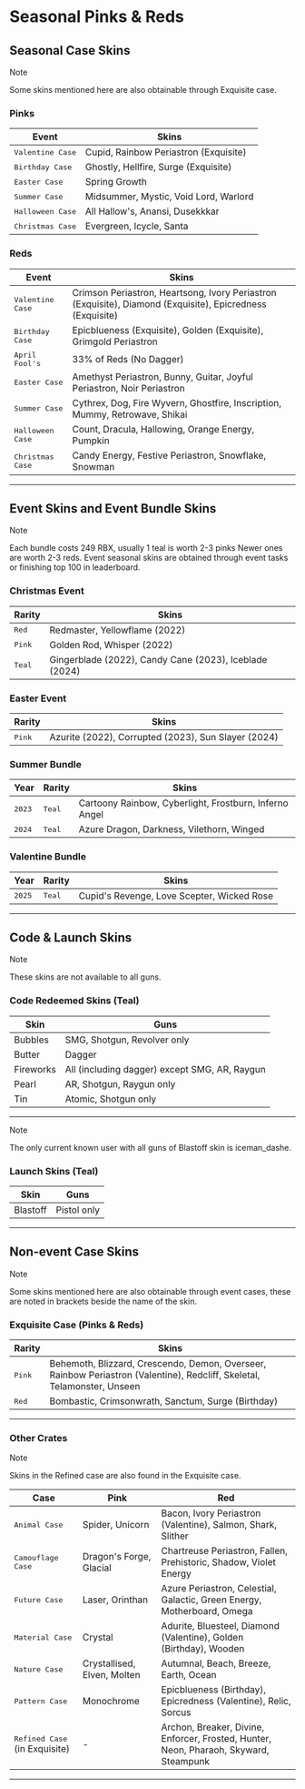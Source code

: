 # Seasonal Pinks & Reds

## Seasonal Case Skins

> [!NOTE]  
> Some skins mentioned here are also obtainable through Exquisite case.

### Pinks
| Event              | Skins                                      |
|-----------------------------|------------------------------------------|
| <kbd>Valentine Case</kbd>    | Cupid, Rainbow Periastron (Exquisite)    |
| <kbd>Birthday Case</kbd>     | Ghostly, Hellfire, Surge (Exquisite)     |
| <kbd>Easter Case</kbd>       | Spring Growth                            |
| <kbd>Summer Case</kbd>       | Midsummer, Mystic, Void Lord, Warlord    |
| <kbd>Halloween Case</kbd>    | All Hallow's, Anansi, Dusekkkar          |
| <kbd>Christmas Case</kbd>    | Evergreen, Icycle, Santa                 |

### Reds
| Event              | Skins                                      |
|-----------------------------|------------------------------------------|
| <kbd>Valentine Case</kbd>    | Crimson Periastron, Heartsong, Ivory Periastron (Exquisite), Diamond (Exquisite), Epicredness (Exquisite)            |
| <kbd>Birthday Case</kbd>     | Epicblueness (Exquisite), Golden (Exquisite), Grimgold Periastron                      |
| <kbd>April Fool's</kbd>      | 33% of Reds (No Dagger)                  |
| <kbd>Easter Case</kbd>       | Amethyst Periastron, Bunny, Guitar, Joyful Periastron, Noir Periastron |
| <kbd>Summer Case</kbd>       | Cythrex, Dog, Fire Wyvern, Ghostfire, Inscription, Mummy, Retrowave, Shikai |
| <kbd>Halloween Case</kbd>    | Count, Dracula, Hallowing, Orange Energy, Pumpkin |
| <kbd>Christmas Case</kbd>    | Candy Energy, Festive Periastron, Snowflake, Snowman |

---

## Event Skins and Event Bundle Skins

> [!NOTE]  
> Each bundle costs 249 RBX, usually 1 teal is worth 2-3 pinks Newer ones are worth 2-3 reds.
> Event seasonal skins are obtained through event tasks or finishing top 100 in leaderboard.

### Christmas Event
| Rarity     | Skins                                      |
|-------------------|------------------------------------------|
| <kbd>Red</kbd>     | Redmaster, Yellowflame (2022)                |
| <kbd>Pink</kbd>    | Golden Rod, Whisper (2022)                   |
| <kbd>Teal</kbd>    | Gingerblade (2022), Candy Cane (2023), Iceblade (2024) |

### Easter Event
| Rarity  | Skins                                      |
|-------------------|------------------------------------------|
| <kbd>Pink</kbd>    | Azurite (2022), Corrupted (2023), Sun Slayer (2024) |

### Summer Bundle
| Year  | Rarity  | Skins                                      |
|------------------|--------------------|------------------------------------------|
| <kbd>2023</kbd>  | <kbd>Teal</kbd>     | Cartoony Rainbow, Cyberlight, Frostburn, Inferno Angel |
| <kbd>2024</kbd>  | <kbd>Teal</kbd>     | Azure Dragon, Darkness, Vilethorn, Winged |

### Valentine Bundle
| Year   | Rarity  | Skins                                      |
|------------------|--------------------|------------------------------------------|
| <kbd>2025</kbd>  | <kbd>Teal</kbd>     | Cupid's Revenge, Love Scepter, Wicked Rose |

---

## Code & Launch Skins

> [!NOTE]  
> These skins are not available to all guns.

### Code Redeemed Skins (Teal)
| Skin  | Guns                                      |
|------------------|----------------------------------------------------|
| Bubbles    | SMG, Shotgun, Revolver only              |
| Butter     | Dagger                                    |
| Fireworks  | All (including dagger) except SMG, AR, Raygun |
| Pearl    | AR, Shotgun, Raygun only                 |
| Tin        | Atomic, Shotgun only                     |

---

> [!NOTE]
> The only current known user with all guns of Blastoff skin is iceman_dashe.

### Launch Skins (Teal)
| Skin     | Guns                |
|-------------------|-----------------------------|
| Blastoff | Pistol only        |

---

## Non-event Case Skins

> [!NOTE]  
> Some skins mentioned here are also obtainable through event cases, these are noted in brackets beside the name of the skin.

### Exquisite Case (Pinks & Reds)
| Rarity  | Skins                                      |
|-------------------|------------------------------------------|
| <kbd>Pink</kbd>    | Behemoth, Blizzard, Crescendo, Demon, Overseer, Rainbow Periastron (Valentine), Redcliff, Skeletal, Telamonster, Unseen |
| <kbd>Red</kbd>     | Bombastic, Crimsonwrath, Sanctum, Surge (Birthday) |

---

### Other Crates

> [!NOTE]  
> Skins in the Refined case are also found in the Exquisite case.

| Case    | Pink                                   | Red                                      |
|-------------------|-------------------------------------------------|--------------------------------------------------|
| <kbd>Animal Case</kbd>  | Spider, Unicorn                                 | Bacon, Ivory Periastron (Valentine), Salmon, Shark, Slither |
| <kbd>Camouflage Case</kbd>| Dragon's Forge, Glacial                       | Chartreuse Periastron, Fallen, Prehistoric, Shadow, Violet Energy |
| <kbd>Future Case</kbd>  | Laser, Orinthan                                 | Azure Periastron, Celestial, Galactic, Green Energy, Motherboard, Omega |
| <kbd>Material Case</kbd> | Crystal                                       | Adurite, Bluesteel, Diamond (Valentine), Golden (Birthday), Wooden |
| <kbd>Nature Case</kbd>   | Crystallised, Elven, Molten                   | Autumnal, Beach, Breeze, Earth, Ocean   |
| <kbd>Pattern Case</kbd>  | Monochrome                                    | Epicblueness (Birthday), Epicredness (Valentine), Relic, Sorcus |
| <kbd>Refined Case</kbd> (in Exquisite) | -                                    | Archon, Breaker, Divine, Enforcer, Frosted, Hunter, Neon, Pharaoh, Skyward, Steampunk |

---
